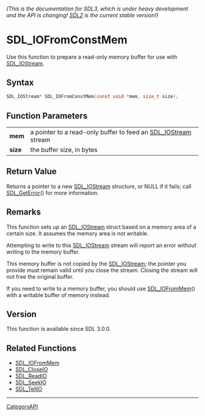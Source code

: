 ###### (This is the documentation for SDL3, which is under heavy development and the API is changing! [SDL2](https://wiki.libsdl.org/SDL2/) is the current stable version!)
# SDL_IOFromConstMem

Use this function to prepare a read-only memory buffer for use with [SDL_IOStream](SDL_IOStream).

## Syntax

```c
SDL_IOStream* SDL_IOFromConstMem(const void *mem, size_t size);

```

## Function Parameters

|              |                                                                                |
| ------------ | ------------------------------------------------------------------------------ |
| **mem**      | a pointer to a read-only buffer to feed an [SDL_IOStream](SDL_IOStream) stream |
| **size**     | the buffer size, in bytes                                                      |

## Return Value

Returns a pointer to a new [SDL_IOStream](SDL_IOStream) structure, or NULL
if it fails; call [SDL_GetError](SDL_GetError)() for more information.

## Remarks

This function sets up an [SDL_IOStream](SDL_IOStream) struct based on a
memory area of a certain size. It assumes the memory area is not writable.

Attempting to write to this [SDL_IOStream](SDL_IOStream) stream will report
an error without writing to the memory buffer.

This memory buffer is not copied by the [SDL_IOStream](SDL_IOStream); the
pointer you provide must remain valid until you close the stream. Closing
the stream will not free the original buffer.

If you need to write to a memory buffer, you should use
[SDL_IOFromMem](SDL_IOFromMem)() with a writable buffer of memory instead.

## Version

This function is available since SDL 3.0.0.

## Related Functions

* [SDL_IOFromMem](SDL_IOFromMem)
* [SDL_CloseIO](SDL_CloseIO)
* [SDL_ReadIO](SDL_ReadIO)
* [SDL_SeekIO](SDL_SeekIO)
* [SDL_TellIO](SDL_TellIO)

----
[CategoryAPI](CategoryAPI)


